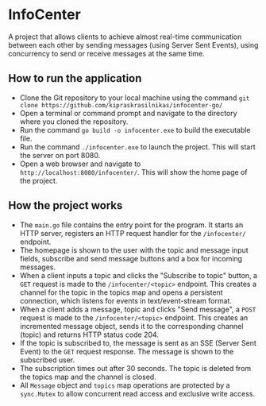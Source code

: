 # InfoCenter

A project that allows clients to achieve almost real-time communication between each other by sending messages (using Server Sent Events), using concurrency to send or receive messages at the same time.

## How to run the application

- Clone the Git repository to your local machine using the command `git clone https://github.com/kipraskrasilnikas/infocenter-go/`
- Open a terminal or command prompt and navigate to the directory where you cloned the repository.
- Run the command `go build -o infocenter.exe` to build the executable file.
- Run the command `./infocenter.exe` to launch the project. This will start the server on port 8080.
- Open a web browser and navigate to `http://localhost:8080/infocenter/`. This will show the home page of the project.

## How the project works

- The `main.go` file contains the entry point for the program. It starts an HTTP server, registers an HTTP request handler for the `/infocenter/` endpoint.
- The homepage is shown to the user with the topic and message input fields, subscribe and send message buttons and a box for incoming messages.
- When a client inputs a topic and clicks the "Subscribe to topic" button, a `GET` request is made to the `/infocenter/<topic>` endpoint. This creates a channel for the topic in the topics map and opens a persistent connection, which listens for events in text/event-stream format.
- When a client adds a message, topic and clicks "Send message", a `POST` request is made to the `/infocenter/<topic>` endpoint. This creates an incremented message object, sends it to the corresponding channel (topic) and returns HTTP status code 204.
- If the topic is subscribed to, the message is sent as an SSE (Server Sent Event) to the `GET` request response. The message is shown to the subscribed user.
- The subscription times out after 30 seconds. The topic is deleted from the topics map and the channel is closed.
- All `Message` object and `topics` map operations are protected by a `sync.Mutex` to allow concurrent read access and exclusive write access.
